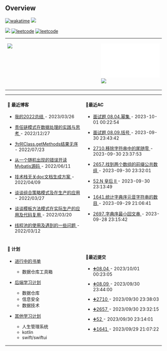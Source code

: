 
## Overview

[![wakatime](https://wakatime.com/badge/user/78591c59-95d5-4479-b2fc-988c35f31d59.svg)](https://wakatime.com/@78591c59-95d5-4479-b2fc-988c35f31d59) ![](https://gpvc.arturio.dev/0xcaffebabe)

![](https://img.shields.io/static/v1?label=LeetCode%20CN&message=0xcaffebabe&color=success) [![leetcode](https://img.shields.io/static/v1?label=Solved&message=908%20/%203485&color=success)](https://leetcode.cn/u/0xcaffebabe/) [![leetcode](https://img.shields.io/static/v1?label=Accepted&message=84.19%&color=success)](https://leetcode.cn/u/0xcaffebabe/)

<table border="0">
  <tr border="0">

  <td valign="top" width="60%">

  ![](https://github-readme-stats.vercel.app/api/wakatime?username=0xcaffebabe&layout=compact&langs_count=12&theme=dark&range=all_time)

  </td>

  <td valign="top" width="40%">

  ![](https://raw.githubusercontent.com/0xcaffebabe/github-stats/master/generated/overview.svg)
  ![](https://github-profile-summary-cards.vercel.app/api/cards/productive-time?username=0xcaffebabe&theme=github_dark&utcOffset=8)

  </td>
  </tr>

</table>

<table>

<tr>
<td valign="top" width="50%">

#### 📖 最近博客


* <a href="https://0xcaffebabe.github.io/%E4%BA%BA%E7%94%9F/2023/03/26/%E6%88%91%E7%9A%842022%E6%80%BB%E7%BB%93.html" target="_blank"> 我的2022总结 </a> - 2023/03/26 

    
* <a href="https://0xcaffebabe.github.io/%E8%AE%BE%E8%AE%A1%E6%A8%A1%E5%BC%8F/2022/12/27/%E8%B4%A3%E4%BB%BB%E9%93%BE%E6%A8%A1%E5%BC%8F%E5%9C%A8%E6%95%B0%E6%8D%AE%E5%A4%84%E7%90%86%E7%9A%84%E5%AE%9E%E8%B7%B5%E4%B8%8E%E6%80%9D%E8%80%83.html" target="_blank"> 责任链模式在数据处理的实践与思考 </a> - 2022/12/27 

    
* <a href="https://0xcaffebabe.github.io/jvm/2022/07/23/%E4%B8%BA%E4%BD%95Class.getMethods%E7%BB%93%E6%9E%9C%E6%97%A0%E5%BA%8F.html" target="_blank"> 为何Class.getMethods结果无序 </a> - 2022/07/23 

    
* <a href="https://0xcaffebabe.github.io/java/2022/06/11/%E4%BB%8E%E4%B8%80%E4%B8%AA%E9%9A%8F%E6%9C%BA%E5%87%BA%E7%8E%B0%E7%9A%84%E9%94%99%E8%AF%AF%E5%BC%80%E8%AF%BBMybatis%E6%BA%90%E7%A0%81.html" target="_blank"> 从一个随机出现的错误开读Mybatis源码 </a> - 2022/06/11 

    
* <a href="https://0xcaffebabe.github.io/%E6%97%A5%E5%B8%B8/2022/04/09/%E6%8A%80%E6%9C%AF%E6%A0%88%E6%97%A0%E5%85%B3doc%E6%96%87%E6%A1%A3%E7%94%9F%E6%88%90%E6%96%B9%E6%A1%88.html" target="_blank"> 技术栈无关doc文档生成方案 </a> - 2022/04/09 

    
* <a href="https://0xcaffebabe.github.io/%E8%AE%BE%E8%AE%A1%E6%A8%A1%E5%BC%8F/2022/03/27/%E8%B0%88%E8%B0%88%E7%BB%84%E5%90%88%E7%AD%96%E7%95%A5%E6%A8%A1%E5%BC%8F%E5%8F%8A%E5%9C%A8%E7%94%9F%E4%BA%A7%E7%9A%84%E5%BA%94%E7%94%A8.html" target="_blank"> 谈谈组合策略模式及在生产的应用 </a> - 2022/03/27 

    
* <a href="https://0xcaffebabe.github.io/%E8%AE%BE%E8%AE%A1%E6%A8%A1%E5%BC%8F/2022/03/20/%E8%B0%88%E8%B0%88%E6%A8%A1%E6%9D%BF%E6%96%B9%E6%B3%95%E6%A8%A1%E5%BC%8F%E5%9C%A8%E5%AE%9E%E9%99%85%E7%94%9F%E4%BA%A7%E7%9A%84%E5%BA%94%E7%94%A8%E5%8F%8A%E4%BB%A3%E7%A0%81%E5%A4%8D%E7%94%A8.html" target="_blank"> 谈谈模板方法模式在实际生产的应用及代码复用 </a> - 2022/03/20 

    
* <a href="https://0xcaffebabe.github.io/java/2022/03/12/%E7%BA%BF%E7%A8%8B%E6%B1%A0%E7%9A%84%E4%BD%BF%E7%94%A8%E5%8F%8A%E9%81%87%E5%88%B0%E7%9A%84%E4%B8%80%E4%BA%9B%E9%97%AE%E9%A2%98.html" target="_blank"> 线程池的使用及遇到的一些问题 </a> - 2022/03/12 

        

</td>

<td valign="top" width="50%">

#### 🔋最近AC


  * <a href="https://leetcode.cn/submissions/detail/470651815" target="_blank"> 面试题 08.04.幂集 </a> - 2023-10-01 00:22:54 

    
  * <a href="https://leetcode.cn/submissions/detail/470642357" target="_blank"> 面试题 08.09.括号 </a> - 2023-09-30 23:43:42 

    
  * <a href="https://leetcode.cn/submissions/detail/470641358" target="_blank"> 2710.移除字符串中的尾随零 </a> - 2023-09-30 23:37:53 

    
  * <a href="https://leetcode.cn/submissions/detail/470639108" target="_blank"> 2657.找到两个数组的前缀公共数组 </a> - 2023-09-30 23:32:01 

    
  * <a href="https://leetcode.cn/submissions/detail/470635501" target="_blank"> 52.N 皇后 II </a> - 2023-09-30 23:13:49 

    
  * <a href="https://leetcode.cn/submissions/detail/470458890" target="_blank"> 1641.统计字典序元音字符串的数目 </a> - 2023-09-29 21:06:41 

    
  * <a href="https://leetcode.cn/submissions/detail/470335899" target="_blank"> 2697.字典序最小回文串 </a> - 2023-09-28 23:15:42 

    

</td>

</tr>

<tr>

<td valign="top" width="50%">

#### 📝 计划

- [进行中的书单](https://github.com/users/0xcaffebabe/projects/4)
  - 数据仓库工具箱


- [后端学习计划](https://github.com/users/0xcaffebabe/projects/1)
  - 数据仓库
  - 信息安全
  - 数据技术


- [其他学习计划](https://github.com/users/0xcaffebabe/projects/3)
  - 人生管理系统
  - kotlin
  - swift/swiftui


<td>

#### 🌴最近提交


  * <a href="https://github.com/0xcaffebabe/leetcode/commit/d2fc1661157e66ed9aba3b872b3e546a0234741f" target="_blank"> ➕08.04 </a> - 2023/10/01 00:23:05 

    
  * <a href="https://github.com/0xcaffebabe/leetcode/commit/b16f2d7eb2fa4e0b12cc355a62ccef96dd15e8f2" target="_blank"> ➕08.09 </a> - 2023/09/30 23:44:00 

    
  * <a href="https://github.com/0xcaffebabe/leetcode/commit/072f73adb5199c587339e28f396cd3495788e70f" target="_blank"> ➕2710 </a> - 2023/09/30 23:38:03 

    
  * <a href="https://github.com/0xcaffebabe/leetcode/commit/dbb5871537e8d80e61dd323ea031f5e98004d146" target="_blank"> ➕2657 </a> - 2023/09/30 23:32:15 

    
  * <a href="https://github.com/0xcaffebabe/leetcode/commit/e2852b2ab9d9565fd4bdaf4bc03cbffd63ec117e" target="_blank"> ➕52 </a> - 2023/09/30 23:14:01 

    
  * <a href="https://github.com/0xcaffebabe/leetcode/commit/dd7c0eac02cac4a70274e3173d0588ff32d53f06" target="_blank"> ➕1641 </a> - 2023/09/29 21:07:22 

    

</td>

</tr>

</table>


